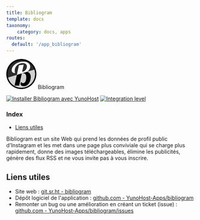 ```yaml
---
title: Bibliogram
template: docs
taxonomy:
    category: docs, apps
routes:
  default: '/app_bibliogram'
---
```


<img src="/images/logo-bibliogram.png" height="80px" alt="Logo Bibliogram"> Bibliogram

[![Installer Bibliogram avec YunoHost](https://install-app.yunohost.org/install-with-yunohost.png)](https://install-app.yunohost.org/?app=bibliogram) [![Integration level](https://dash.yunohost.org/integration/bibliogram.svg)](https://dash.yunohost.org/appci/app/bibliogram)

### Index

- [Liens utiles](#useful-links)

Bibliogram est un site Web qui prend les données de profil public d'Instagram et les met dans une page plus conviviale qui se charge plus rapidement, donne des images téléchargeables, élimine les publicités, génère des flux RSS et ne vous invite pas à vous inscrire.

## Liens utiles

+ Site web : [git.sr.ht - bibliogram](https://git.sr.ht/~cadence/bibliogram)
+ Dépôt logiciel de l'application : [github.com - YunoHost-Apps/bibliogram](https://github.com/YunoHost-Apps/bibliogram_ynh)
+ Remonter un bug ou une amélioration en créant un ticket (issue) : [github.com - YunoHost-Apps/bibliogram/issues](https://github.com/YunoHost-Apps/bibliogram_ynh/issues)
